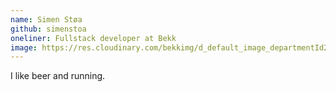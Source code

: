 ```yaml
---
name: Simen Støa
github: simenstoa
oneliner: Fullstack developer at Bekk
image: https://res.cloudinary.com/bekkimg/d_default_image_departmentId2.png/847
---
```


I like beer and running.
